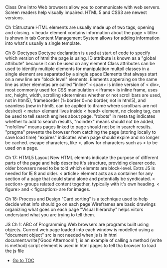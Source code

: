 Class One
Intro
Web browsers allow you to communicate with web servers.
Screen readers help visually impaired.
HTML 5 and CSS3 are newest versions.

Ch 1:Structure
HTML elements are usually made up of two tags, opening and closing.
< head> element contains information about the page
< title> is shown in tab
Content Management System allows for adding information into what's usually a single template.

Ch 8: Doctypes
Doctype declaration is used at start of code to specify which version of html the page is using.
ID attribute is known as a "global attribute" because it can be used on any element
Class attributes can be used to identify multiple elements for manipulation
multpil classes in a single element are separated by a single space
Elements that always start on a new line are "block level" elements.
Elements apperaing on the same line as other elemntas are called "inline"
< span> is inline version of < div>, most commonly used for CSS manipulation
< iframe> is inline frame, uses src, height, width, scrolling (determines whether or not scroll bars are used, not in html5), frameborder (1=border 0=no border, not in html5), and seamless (new in html5, can be applied to iframe where scrollbars are not desired)
< meta> elemant lives inside < head> element, no closing tag, can be used to tell search engines about page.
"robots" in meta tag indicates whether to add to search results, "noindex" means should not be added, "nofollow" means pages linked to page should not be in search results.
"pragma" prevents the browser from catching the page (storing locally to save load time)
"expires" indicates when page should expire and no longer be cached.
escape characters, like &lt;, allow for characters such as < to be used on a page.

Ch 17: HTML5 Layout
New HTML elemnts indicate the purpose of different parts of the page and help describe it's structure, providing clearer code.
older browsers need to be told which elemnts are block-level.
Extrs JS is needed for IE 8  and older.
< article> element acts as a container for any section of a page that could stand alone and potentially be syndicated.
< section> groups related content together, typically with it's own heading.
< figure> and < figcaption> are for images.

Ch 18: Process and Design
"Card sorting" is a technique used to help decide what info should go on each page
Wireframes are basic drawings organizing what goes on each page
"Visual hierarchy" helps viitors understand what you are trying to tell them.


JS
Ch 1: ABC of Programming
Web browsers are programs built using objects.
Current web page loaded into each window is modelled using a "document object"
src is not needed when js is in html
document.write('Good Afternoon!'); is an example of calling a method (write is method)
script element is used in html pages to tell tha browser to load the js file


- [Go to TOC](README.md)